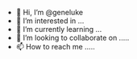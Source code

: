 - 👋 Hi, I’m @geneluke 
- 👀 I’m interested in ...
- 🌱 I’m currently learning ...
- 💞️ I’m looking to collaborate on .....
- 📫 How to reach me .....

<!---
geneluke/geneluke is a ✨ special ✨ repository because its `README.md` (this file) appears on your GitHub profile.
You can click the Preview link to take a look at your changes.
--->
